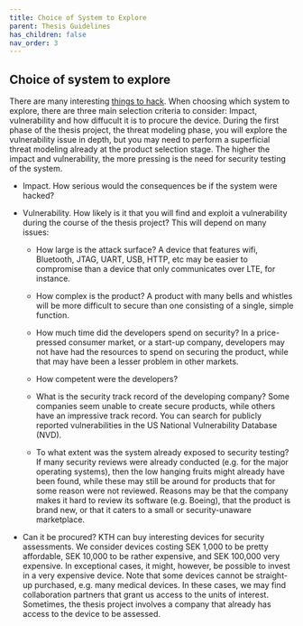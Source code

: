 ```yaml
---
title: Choice of System to Explore
parent: Thesis Guidelines
has_children: false
nav_order: 3
---
```


## Choice of system to explore

There are many interesting [things to hack](things_to_hack.html). When choosing which system to explore, there are three main selection criteria to consider: Impact, vulnerability and how diffucult it is to procure the device. During the first phase of the thesis project, the threat modeling phase, you will explore the vulnerability issue in depth, but you may need to perform a superficial threat modeling already at the product selection stage. The higher the impact and vulnerability, the more pressing is the need for security testing of the system.

- Impact. How serious would the consequences be if the system were hacked?

- Vulnerability. How likely is it that you will find and exploit a vulnerability during the course of the thesis project? This will depend on many issues:

  - How large is the attack surface? A device that features wifi, Bluetooth, JTAG, UART, USB, HTTP, etc may be easier to compromise than a device that only communicates over LTE, for instance.

  - How complex is the product? A product with many bells and whistles will be more difficult to secure than one consisting of a single, simple function.
  
  - How much time did the developers spend on security? In a price-pressed consumer market, or a start-up company, developers may not have had the resources to spend on securing the product, while that may have been a lesser problem in other markets.
 
  - How competent were the developers?
 
  - What is the security track record of the developing company? Some companies seem unable to create secure products, while others have an impressive track record. You can search for publicly reported vulnerabilities in the US National Vulnerability Database (NVD).

  - To what extent was the system already exposed to security testing? If many security reviews were already conducted (e.g. for the major operating systems), then the low hanging fruits might already have been found, while these may still be around for products that for some reason were not reviewed. Reasons may be that the company makes it hard to review its software (e.g. Boeing), that the product is brand new, or that it caters to a small or security-unaware marketplace. 

- Can it be procured? KTH can buy interesting devices for security assessments. We consider devices costing SEK 1,000 to be pretty affordable, SEK 10,000 to be rather expensive, and SEK 100,000 very expensive. In exceptional cases, it might, however, be possible to invest in a very expensive device. Note that some devices cannot be straight-up purchased, e.g. many medical devices. In these cases, we may find collaboration partners that grant us access to the units of interest. Sometimes, the thesis project involves a company that already has access to the device to be assessed. 
